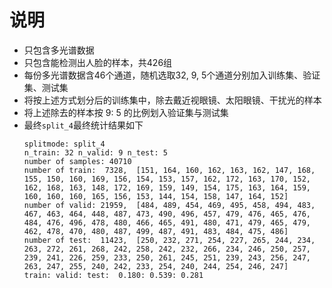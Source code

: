 # 说明
- 只包含多光谱数据
- 只包含能检测出人脸的样本，共426组
- 每份多光谱数据含46个通道，随机选取32, 9, 5个通道分别加入训练集、验证集、测试集
- 将按上述方式划分后的训练集中，除去戴近视眼镜、太阳眼镜、干扰光的样本
- 将上述除去的样本按 9: 5 的比例划入验证集与测试集
- 最终`split_4`最终统计结果如下
    ```
    splitmode: split_4
    n_train: 32 n_valid: 9 n_test: 5
    number of samples: 40710
    number of train:  7328,  [151, 164, 160, 162, 163, 162, 147, 168, 155, 150, 160, 169, 156, 154, 153, 157, 162, 172, 163, 170, 152, 162, 168, 163, 148, 172, 169, 159, 149, 154, 175, 163, 164, 159, 160, 160, 160, 165, 156, 153, 144, 154, 158, 147, 164, 152]
    number of valid: 21959,  [484, 489, 454, 469, 495, 458, 494, 483, 467, 463, 464, 448, 487, 473, 490, 496, 457, 479, 476, 465, 476, 484, 476, 496, 478, 480, 466, 465, 491, 480, 471, 479, 465, 479, 462, 478, 470, 480, 487, 499, 487, 491, 483, 484, 475, 486]
    number of test:  11423,  [250, 232, 271, 254, 227, 265, 244, 234, 263, 272, 261, 268, 242, 258, 242, 232, 266, 234, 246, 250, 257, 239, 241, 226, 259, 233, 250, 261, 245, 251, 239, 243, 256, 247, 263, 247, 255, 240, 242, 233, 254, 240, 244, 254, 246, 247]
    train: valid: test:  0.180: 0.539: 0.281
    ```
